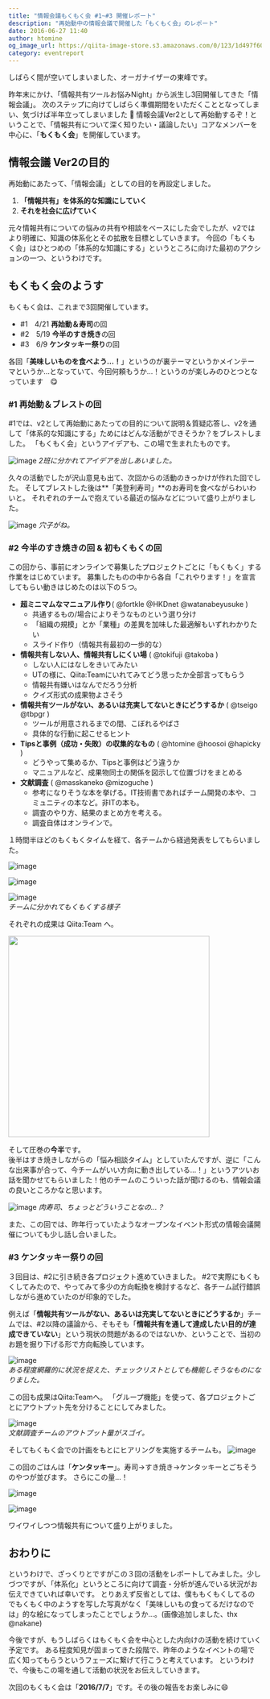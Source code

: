 ```yaml
---
title: "情報会議もくもく会 #1~#3 開催レポート"
description: "再始動中の情報会議で開催した「もくもく会」のレポート"
date: 2016-06-27 11:40
author: htomine
og_image_url: https://qiita-image-store.s3.amazonaws.com/0/123/1d497f60-de66-05af-e95f-303d5c5bb2ba.png
category: eventreport
---
```


しばらく間が空いてしまいました、オーガナイザーの東峰です。

昨年末にかけ、「情報共有ツールお悩みNight」から派生し3回開催してきた「情報会議」。
次のステップに向けてしばらく準備期間をいただくこととなってしまい、気づけば半年立ってしまいました 🤕
情報会議Ver2として再始動するぞ！ということで、「情報共有について深く知りたい・議論したい」コアなメンバーを中心に、「**もくもく会**」を開催しています。

## 情報会議 Ver2の目的
再始動にあたって、「情報会議」としての目的を再設定しました。

1. **「情報共有」を体系的な知識にしていく**
1. **それを社会に広げていく**

元々情報共有についての悩みの共有や相談をベースにした会でしたが、v2ではより明確に、知識の体系化とその拡散を目標としていきます。
今回の「もくもく会」はひとつめの「体系的な知識にする」というところに向けた最初のアクションの一つ、というわけです。

## もくもく会のようす
もくもく会は、これまで3回開催しています。

- \#1　4/21 **再始動＆寿司**の回
- \#2　5/19 **今半のすき焼き**の回
- \#3　6/9 **ケンタッキー祭り**の回

各回「**美味しいものを食べよう…！**」というのが裏テーマというかメインテーマというか…となっていて、今回何頼もうか…！というのが楽しみのひとつとなっています　😋

### \#1 再始動＆ブレストの回

\#1では、v2として再始動にあたっての目的について説明＆質疑応答し、v2を通して「体系的な知識にする」ためにはどんな活動ができそうか？をブレストしました。
「もくもく会」というアイデアも、この場で生まれたものです。

![image](https://qiita-image-store.s3.amazonaws.com/0/123/630d96c5-3c35-d2e7-7d37-160ca578179f.png)
*2班に分かれてアイデアを出しあいました。*

久々の活動でしたが沢山意見も出て、次回からの活動のきっかけが作れた回でした。
そしてブレストした後は**「美登利寿司」**のお寿司を食べながらわいわいと。
それぞれのチームで抱えている最近の悩みなどについて盛り上がりました。

![image](https://qiita-image-store.s3.amazonaws.com/0/123/1d497f60-de66-05af-e95f-303d5c5bb2ba.png)
*穴子がね。*

### \#2 今半のすき焼きの回 & 初もくもくの回
この回から、事前にオンラインで募集したプロジェクトごとに「もくもく」する作業をはじめています。
募集したものの中から各自「これやります！」を宣言してもらい動きはじめたのは以下の５つ。

- **超ミニマムなマニュアル作り**( @fortkle @HKDnet @watanabeyusuke )
    - 共通するもの/場合によりそうなものという選り分け
    - 「組織の規模」とか「業種」の差異を加味した最適解もいずれわかりたい
    - スライド作り（情報共有最初の一歩的な）
- **情報共有しない人、情報共有しにくい場** ( @tokifuji  @takoba )
    - しない人にはなしをきいてみたい
    - UTの様に、Qiita:Teamにいれてみてどう思ったか全部言ってもらう
    - 情報共有嫌いはなんでだろう分析
    - クイズ形式の成果物よさそう
- **情報共有ツールがない、あるいは充実してないときにどうするか** ( @tseigo @tbpgr )
    - ツールが用意されるまでの間、こぼれるやばさ
    - 具体的な行動に起こせるヒント
- **Tipsと事例（成功・失敗）の収集的なもの** ( @htomine @hoosoi @hapicky )
    - どうやって集めるか、Tipsと事例はどう違うか
    - マニュアルなど、成果物同士の関係を図示して位置づけをまとめる
- **文献調査** ( @masskaneko @mizoguche )
    - 参考になりそうな本を挙げる。IT技術書であればチーム開発の本や、コミュニティの本など。非ITの本も。
    - 調査のやり方、結果のまとめ方を考える。
    - 調査自体はオンラインで。

１時間半ほどのもくもくタイムを経て、各チームから経過発表をしてもらいました。

![image](https://qiita-image-store.s3.amazonaws.com/0/123/780bc700-6f8a-d1d2-1b35-158fc554084d.png)

![image](https://qiita-image-store.s3.amazonaws.com/0/123/6c0b8634-4e7f-0d81-2b71-71b497d0af39.png)

![image](https://night.qiita.com/files/e4993692-d11a-9a01-d15d-101aa616b6ef.png)  
*チームに分かれてもくもくする様子*

それぞれの成果は Qiita:Team へ。

<img src="https://qiita-image-store.s3.amazonaws.com/0/123/96f87902-7b45-3755-9f88-d3d617805783.png" width="400">

そして圧巻の**今半**です。  
後半はすき焼きしながらの「悩み相談タイム」としていたんですが、逆に「こんな出来事が合って、今チームがいい方向に動き出している…！」というアツいお話を聞かせてもらいました！他のチームのこういった話が聞けるのも、情報会議の良いところかなと思います。

![image](https://qiita-image-store.s3.amazonaws.com/0/123/1a452053-203e-e28d-968e-dc86dace47e5.png)
*肉寿司、ちょっとどういうことなの…？*

また、この回では、昨年行っていたようなオープンなイベント形式の情報会議開催についても少し話し合いました。

### \#3 ケンタッキー祭りの回
３回目は、\#2に引き続き各プロジェクト進めていきました。
\#2で実際にもくもくしてみたので、やってみて多少の方向転換を検討するなど、各チーム試行錯誤しながら進めていたのが印象的でした。

例えば「**情報共有ツールがない、あるいは充実してないときにどうするか**」チームでは、\#2以降の議論から、そもそも「**情報共有を通して達成したい目的が達成できていない**」という現状の問題があるのではないか、ということで、当初のお題を掘り下げる形で方向転換しています。

![image](https://qiita-image-store.s3.amazonaws.com/0/123/e43c07c8-5067-b15f-c06c-a4bd65b15ecc.png)  
*ある程度網羅的に状況を捉えた、チェックリストとしても機能しそうなものになりました。*

この回も成果はQiita:Teamへ。
「グループ機能」を使って、各プロジェクトごとにアウトプット先を分けることにしてみました。

![image](https://qiita-image-store.s3.amazonaws.com/0/123/7bdd99b2-50f0-704b-9090-b077f49a1d8c.png)  
*文献調査チームのアウトプット量がスゴイ。*

そしてもくもく会での計画をもとにヒアリングを実施するチームも。
![image](https://qiita-image-store.s3.amazonaws.com/0/123/a69e18fa-532f-5081-3f7e-8c4110f9690c.png)

この回のごはんは「**ケンタッキー**」。寿司→すき焼き→ケンタッキーとごちそうのやつが並びます。
さらにこの量…！

![image](https://qiita-image-store.s3.amazonaws.com/0/123/f8b3a378-a864-b043-5c2d-7992720f05aa.png)

![image](https://night.qiita.com/files/75caa7f4-b03f-d708-4b45-1a3e3b8316ec.png)

ワイワイしつつ情報共有について盛り上がりました。

## おわりに
というわけで、ざっくりとですがこの３回の活動をレポートしてみました。少しづつですが、「体系化」というところに向けて調査・分析が進んでいる状況がお伝えできていれば幸いです。
とりあえず反省としては、僕ももくもくしてるのでもくもく中のようすを写した写真がなく「美味しいもの食ってるだけなのでは」的な絵になってしまったことでしょうか…。(画像追加しました、thx @nakane)

今後ですが、もうしばらくはもくもく会を中心とした内向けの活動を続けていく予定です。
ある程度知見が固まってきた段階で、昨年のようなイベントの場で広く知ってもらうというフェーズに繋げて行こうと考えています。
というわけで、今後もこの場を通して活動の状況をお伝えしていきます。

次回のもくもく会は「**2016/7/7**」です。その後の報告をお楽しみに😄
